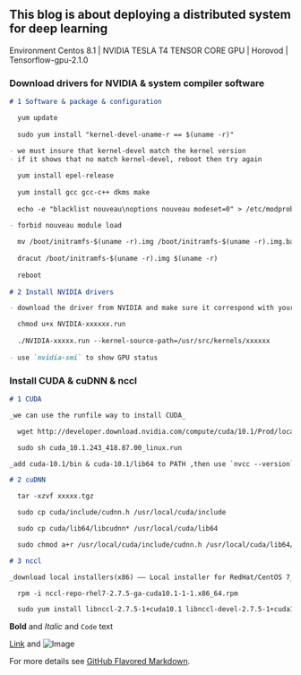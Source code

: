## This blog is about deploying a distributed system for deep learning

Environment
  Centos 8.1 | NVIDIA TESLA T4 TENSOR CORE GPU | Horovod | Tensorflow-gpu-2.1.0 

### Download drivers for NVIDIA & system compiler software

```markdown
# 1 Software & package & configuration

  yum update
  
  sudo yum install "kernel-devel-uname-r == $(uname -r)"
  
- we must insure that kernel-devel match the kernel version
- if it shows that no match kernel-devel, reboot then try again

  yum install epel-release
  
  yum install gcc gcc-c++ dkms make
  
  echo -e "blacklist nouveau\noptions nouveau modeset=0" > /etc/modprobe.d/blacklist.conf
  
- forbid nouveau module load

  mv /boot/initramfs-$(uname -r).img /boot/initramfs-$(uname -r).img.bak
  
  dracut /boot/initramfs-$(uname -r).img $(uname -r)
  
  reboot
  
# 2 Install NVIDIA drivers

- download the driver from NVIDIA and make sure it correspond with your GPU device

  chmod u+x NVIDIA-xxxxxx.run
  
  ./NVIDIA-xxxxx.run --kernel-source-path=/usr/src/kernels/xxxxxx
  
- use `nvidia-smi` to show GPU status

```

### Install CUDA & cuDNN & nccl 

```markdown
# 1 CUDA

_we can use the runfile way to install CUDA_

  wget http://developer.download.nvidia.com/compute/cuda/10.1/Prod/local_installers/cuda_10.1.243_418.87.00_linux.run

  sudo sh cuda_10.1.243_418.87.00_linux.run

_add cuda-10.1/bin & cuda-10.1/lib64 to PATH ,then use `nvcc --version` to check_

# 2 cuDNN

  tar -xzvf xxxxx.tgz

  sudo cp cuda/include/cudnn.h /usr/local/cuda/include

  sudo cp cuda/lib64/libcudnn* /usr/local/cuda/lib64

  sudo chmod a+r /usr/local/cuda/include/cudnn.h /usr/local/cuda/lib64/libcudnn*

# 3 nccl

_download local installers(x86) —— Local installer for RedHat/CentOS 7_

  rpm -i nccl-repo-rhel7-2.7.5-ga-cuda10.1-1-1.x86_64.rpm

  sudo yum install libnccl-2.7.5-1+cuda10.1 libnccl-devel-2.7.5-1+cuda10.1 libnccl-static-2.7.5-1+cuda10.1

```


**Bold** and _Italic_ and `Code` text

[Link](url) and ![Image](src)

For more details see [GitHub Flavored Markdown](https://guides.github.com/features/mastering-markdown/).

